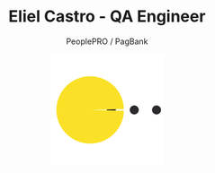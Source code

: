 <div align="center">
  <h1>Eliel Castro - QA Engineer</h1>
  <p>PeoplePRO / PagBank</p>
  <img src="https://raw.githubusercontent.com/elccastro/elccastro/master/pacman.svg?sanitize=true" width="200" height="200">
</div>
